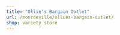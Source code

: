 ```yaml
---
title: "Ollie's Bargain Outlet"
url: /monroeville/ollies-bargain-outlet/
shop: variety store
---
```


